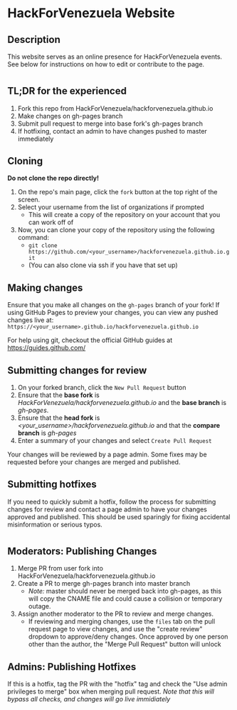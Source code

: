 # HackForVenezuela Website

## Description
This website serves as an online presence for HackForVenezuela events. See below for instructions on how to edit or contribute to the page.

#

## TL;DR for the experienced
1. Fork this repo from HackForVenezuela/hackforvenezuela.github.io
2. Make changes on gh-pages branch
3. Submit pull request to merge into base fork's gh-pages branch
4. If hotfixing, contact an admin to have changes pushed to master immediately

## Cloning
**Do not clone the repo directly!**
1. On the repo's main page, click the `fork` button at the top right of the screen.
2. Select your username from the list of organizations if prompted
    - This will create a copy of the repository on your account that you can work off of
3. Now, you can clone your copy of the repository using the following command:
    - ```git clone https://github.com/<your_username>/hackforvenezuela.github.io.git```
    - (You can also clone via ssh if you have that set up)

## Making changes
Ensure that you make all changes on the `gh-pages` branch of your fork! If using GitHub Pages to preview your changes, you can view any pushed changes live at:
```https://<your_username>.github.io/hackforvenezuela.github.io```

For help using git, checkout the official GitHub guides at https://guides.github.com/

## Submitting changes for review
1. On your forked branch, click the `New Pull Request` button
2. Ensure that the **base fork** is *HackForVenezuela/hackforvenezuela.github.io* and the **base branch** is *gh-pages*.
3. Ensure that the **head fork** is *<your_username>/hackforvenezuela.github.io* and that the **compare branch** is *gh-pages*
4. Enter a summary of your changes and select `Create Pull Request`

Your changes will be reviewed by a page admin. Some fixes may be requested before your changes are merged and published.

## Submitting hotfixes
If you need to quickly submit a hotfix, follow the process for submitting changes for review and contact a page admin to have your changes approved and published. This should be used sparingly for fixing accidental misinformation or serious typos.

#

## Moderators: Publishing Changes
1. Merge PR from user fork into HackForVenezuela/hackforvenezuela.github.io
2. Create a PR to merge gh-pages branch into master branch
    - *Note:* master should never be merged back into gh-pages, as this will copy the CNAME file and could cause a collision or temporary outage.
3. Assign another moderator to the PR to review and merge changes.
    - If reviewing and merging changes, use the `files` tab on the pull request page to view changes, and use the "create review" dropdown to approve/deny changes. Once approved by one person other than the author, the "Merge Pull Request" button will unlock

## Admins: Publishing Hotfixes
If this is a hotfix, tag the PR with the "hotfix" tag and check the "Use admin privileges to merge" box when merging pull request. *Note that this will bypass all checks, and changes will go live immidiately*
